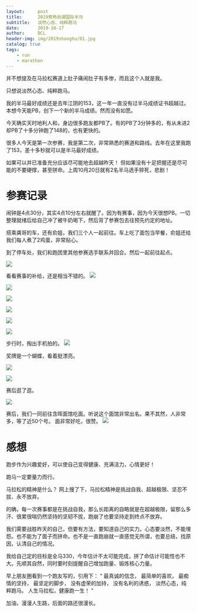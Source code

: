 ```yaml
---
layout:     post
title:      2019常熟尚湖国际半马
subtitle:   淡然心态、纯粹跑马
date:       2019-10-17
author:     DCL
header-img: img/2019shanghu/01.jpg
catalog: true
tags:
    - run
    - marathon
---
```

并不想提及在马拉松赛道上肚子痛闹肚子有多惨，而且这个人就是我。

只想说淡然心态、纯粹跑马。

我的半马最好成绩还是去年江阴的153，这一年一直没有过半马成绩证书超越过。本想今天能PB，创下一个新的半马成绩。然而没有如愿。

今天确实天时地利人和，身边很多跑友都PB了。有的PB了3分钟多的，有从未进2却PB了十多分钟跑了148的，也有更快的。

很多人今天是第一次参赛，我是第二次，非常熟悉的赛道和路线。去年在这里我跑了153，差十多秒就可以是半马最好成绩。

如果可以并已准备充分应该尽可能地去超越昨天！ 但如果没有十足把握还是尽可能的不要硬撑，甚至拼命。上周10月20日就有2名半马选手猝死，悲剧！

# 参赛记录 #
闹钟是4点30分，其实4点10分左右就醒了。因为有赛事，因为今天很想PB。一切整理就绪后给自己冲了被牛奶喝下，然后背了参赛包去往预先约定的地址。

搭乘龚哥的车，还有俞姐，我们三个人一起前往。车上吃了面包当早餐，俞姐还给我们每人煮了2鸡蛋，非常贴心。

到了停车处，我们和跑团里其他参赛选手联系并回合。然后一起前往起点。

![](http://daichunlei.com/img/2019shanghu/01.jpg)

看看赛事的补给，还是相当不错的。
![](http://daichunlei.com/img/2019shanghu/9.jpg)

![](http://daichunlei.com/img/2019shanghu/4.jpg)

![](http://daichunlei.com/img/2019shanghu/10.jpg)

![](http://daichunlei.com/img/2019shanghu/11.jpg)

![](http://daichunlei.com/img/2019shanghu/12.jpg)

![](http://daichunlei.com/img/2019shanghu/13.jpg)

步行时，掏出手机拍的。
![](http://daichunlei.com/img/2019shanghu/5.jpg)

奖牌是一个蝴蝶，看着挺漂亮。

![](http://daichunlei.com/img/2019shanghu/6.jpg)

![](http://daichunlei.com/img/2019shanghu/2.jpg)


赛后逛了逛。

![](http://daichunlei.com/img/2019shanghu/7.jpg)

赛后，我们一同前往含晖面馆吃面。听说这个面馆非常出名。果不其然，人非常多，等了近50个号。
面非常好吃，很赞。
![](http://daichunlei.com/img/2019shanghu/8.jpg)


# 感想 #

跑步作为兴趣爱好，可以使自己变得健康、充满活力，心情更好！ 

跑马一定要量力而行。

马拉松的精神是什么？ 网上搜了下，马拉松精神是挑战自我、超越极限、坚忍不拔、永不放弃。

的确，每一次赛事都是在挑战自我，那么长距离的自略就是在超越极限，留那么多汗、很累很喘仍然坚持的坚韧不拔，跑崩了也要坚持走到终点不放弃。

我们需要战胜昨天的自己，但要有方法，要知道自己的实力。心态要淡然，不能埋怨。也不能为了面子而拼命。也不是一直跑崩就一直感觉无所谓，也要总结，找原因，认清自己的情况。

我给自己定的目标是全马330，今年估计不太可能完成，拼了命估计可能性也不大。先顺其自然，同时要时刻提醒自己增加跑量、锻炼核心力量。

早上朋友圈看到一个跑友写的，引用下：
“
最真诚的信念，
最简单的喜欢，
最痴情的坚持，
最坚定的脚步，
没有虚荣的加持，
没有名利的诱惑，
淡然心态，纯粹跑马。
人生马拉松，健康跑一生！
”

加油，漫漫人生路，后面的路还很漫长。

